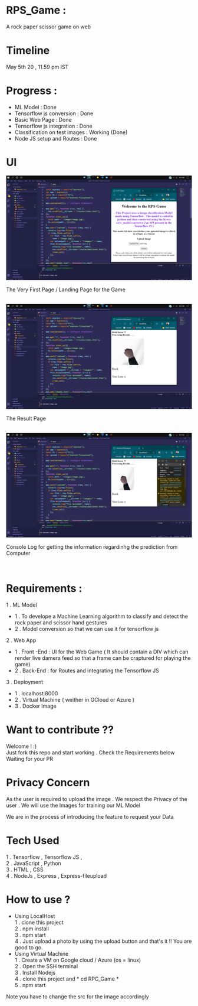 <div>
    <h1>RPS_Game :</h1>
    <p>A rock paper scissor game on web</p>
</div>

<div>
    <h1>Timeline</h1>  
    <p>May 5th 20 , 11.59 pm IST</p>
</div>

<div>
    <h1>Progress : </h1>
    <ul>
      <li>ML Model : Done</li>
      <li>Tensorflow js conversion : Done</li>
      <li>Basic Web Page : Done</li>
      <li>Tensorflow js integration : Done</li>       
      <li>Classification on test images : Working (Done)</li>
      <li>Node JS setup and Routes : Done</li>
      </ul>
</div>

<div>
    <h1> UI </h1>
    <img src="Result/res_1.png">
    <p>The Very First Page / Landing Page for the Game </p>
    <br>
    <img src="Result/res_3.png">
    <p>The Result Page</p>
    <br>
    <img src="Result/res_2.png">
    <p>Console Log for getting the information regardinhg the prediction from Computer </p>
    <br>
</div>

<div>
    <h1>Requirements :</h1>
    1 . ML Model
    <ul>
      <li>1 . To develope a Machine Learning algorithm to classify and detect the rock paper and scissor hand gestures</li>
      <li>2 . Model conversion so that we can use it for tensorflow js </li>
    </ul>
    2 . Web App
    <ul>
      <li>1 . Front -End :  UI for the Web Game ( It should contain a DIV which can render live damera feed so that a frame can be craptured for playing the game) </li>
      <li>2 . Back-End : for Routes and integrating the Tensorflow JS </li>
    </ul>
    3 . Deployment
    <ul>
      <li>1 . localhost:8000 </li>
      <li>2 . Virtual Machine ( weither in GCloud or Azure )</li>
      <li>3 . Docker Image</li>
    </ul>
</div>

<div>
    <h1>Want to contribute ?? </h1>
    Welcome ! :)<br>
    Just fork this repo and start working . Check the Requirements below <br>
    Waiting for your PR
</div>

<div>
    <h1>Privacy Concern</h1>
    <p>As the user is required to upload the image . We respect the Privacy of the user . We will use the Images for training our ML Model</p>
    <p>We are in the process of introducing the feature to request your Data</p>
</div>


# Tech Used
1 . Tensorflow , Tensorflow JS , <br>
2 . JavaScript , Python<br>
3 . HTML , CSS<br>
4 . NodeJs , Express , Express-fileupload <br>

# How to use ?
<ul>
    <li>Using LocalHost <br>
        1 . clone this project <br>
        2 . npm install<br>
        3 . npm start<br>
        4 . Just upload a photo by using the upload button and that's it !! You are good to go.<br>
    </li>
    <li>Using Virtual Machine <br>
        1 . Create a VM on Google cloud / Azure  (os = linux) <br> 
        2 . Open the SSH terminal <br>
        3 . Install Nodejs <br>
        4 . clone this project  and * cd RPC_Game * <br>
        5 . npm start<br>    
    </li>
</ul>
Note you have to change the src for the image accordingly 
